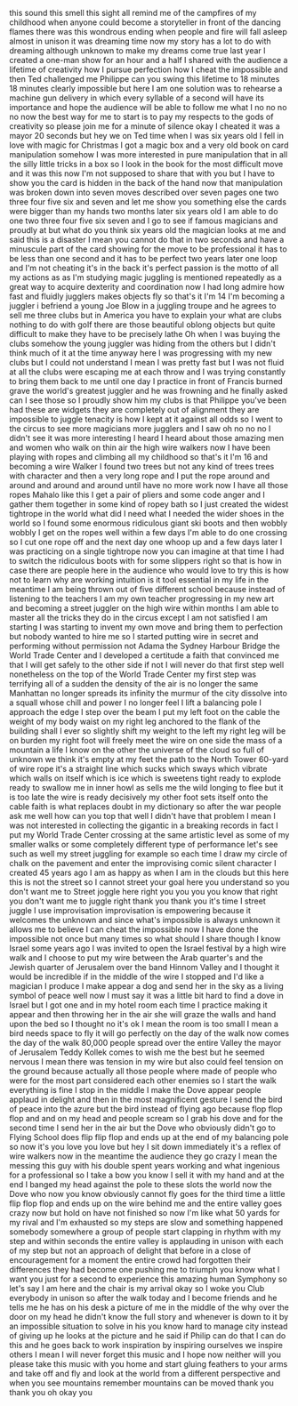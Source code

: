 
this sound this smell this sight all
remind me of the campfires of my
childhood when anyone could become a
storyteller in front of the dancing
flames
there was this wondrous ending when
people and fire will fall asleep almost
in unison it was dreaming time now my
story has a lot to do with dreaming
although unknown to make my dreams come
true
last year I created a one-man show for
an hour and a half I shared with the
audience a lifetime of creativity how I
pursue perfection how I cheat the
impossible and then Ted challenged me
Philippe can you swing this lifetime to
18 minutes 18 minutes clearly impossible
but here I am one solution was to
rehearse a machine gun delivery in which
every syllable of a second will have its
importance and hope the audience will be
able to follow me what I no no no no now
the best way for me to start is to pay
my respects to the gods of creativity so
please join me for a minute of silence
okay I cheated it was a mayor 20 seconds
but hey we on Ted time when I was six
years old I fell in love with magic for
Christmas I got a magic box and a very
old book on card manipulation somehow I
was more interested in pure manipulation
that in all the silly little tricks in a
box so I look in the book for the most
difficult move and it was this now I&#39;m
not supposed to share that with you but
I have to show you the card is hidden in
the back of the hand now that
manipulation was broken down into seven
moves described over seven pages one two
three four five six and seven and let me
show you something else the cards were
bigger than my hands two months later
six years old I am able to do one two
three four five six seven and I go to
see if famous magicians and proudly at
but what do you think six years old
the magician looks at me and said this
is a disaster I mean you cannot do that
in two seconds and have a minuscule part
of the card showing for the move to be
professional it has to be less than one
second and it has to be perfect
two years later one loop and I&#39;m not
cheating it&#39;s in the back it&#39;s perfect
passion
is the motto of all my actions as as I&#39;m
studying magic juggling is mentioned
repeatedly as a great way to acquire
dexterity and coordination now I had
long admire how fast and fluidly
jugglers makes objects fly so that&#39;s it
I&#39;m 14 I&#39;m becoming a juggler i befriend
a young Joe Blow in a juggling troupe
and he agrees to sell me three clubs but
in America you have to explain your what
are clubs nothing to do with golf there
are those beautiful oblong objects but
quite difficult to make they have to be
precisely lathe Oh when I was buying the
clubs somehow the young juggler was
hiding from the others but I didn&#39;t
think much of it at the time anyway here
I was progressing with my new clubs but
I could not understand I mean I was
pretty fast but I was not fluid at all
the clubs were escaping me at each throw
and I was trying constantly to bring
them back to me until one day I practice
in front of Francis burned grave the
world&#39;s greatest juggler and he was
frowning and he finally asked can I see
those
so I proudly show him my clubs is that
Philippe you&#39;ve been had these are
widgets they are completely out of
alignment
they are impossible to juggle tenacity
is how I kept at it against all odds so
I went to the circus to see more
magicians more jugglers and I saw oh no
no no I didn&#39;t see it was more
interesting I heard I heard about those
amazing men and women who walk on thin
air the high wire walkers now I have
been playing with ropes and climbing all
my childhood so that&#39;s it I&#39;m 16 and
becoming a wire Walker I found two trees
but not any kind of trees trees with
character and then a very long rope and
I put the rope around and around and
around and around until have no more
work now I have all those ropes Mahalo
like this I get a pair of pliers and
some code anger and I gather them
together in some kind of ropey bath so I
just created the widest tightrope in the
world what did I need what I needed the
wider shoes in the world so I found some
enormous ridiculous giant ski boots and
then wobbly wobbly I get on the ropes
well within a few days I&#39;m able to do
one crossing so I cut one rope off and
the next day one whoop up and a few days
later I was practicing on a single
tightrope now you can imagine at that
time I had to switch the ridiculous
boots with for some slippers right so
that is how in case there are people
here in the audience who would love to
try this is how not to learn why are
working intuition is it tool essential
in my life in the meantime I am being
thrown out of five different school
because instead of listening to the
teachers I am my own teacher progressing
in my new art and becoming a street
juggler on the high wire within months I
am able to master all the tricks they do
in the circus except I am not satisfied
I am starting I was starting to invent
my own move and bring them to perfection
but nobody wanted to hire me so I
started putting wire in secret and
performing without permission not Adama
the Sydney Harbour Bridge the World
Trade Center and I developed a certitude
a faith that convinced me that I will
get safely to the other side if not I
will never do that first step well
nonetheless on the top of the World
Trade Center my first step was
terrifying all of a sudden the density
of the air is no longer the same
Manhattan no longer spreads its infinity
the murmur of the city dissolve into a
squall whose chill and power I no longer
feel I lift a balancing pole I approach
the edge I step over the beam I put my
left foot on the cable the weight of my
body waist on my right leg
anchored to the flank of the building
shall I ever so slightly shift my weight
to the left my right leg will be on
burden my right foot will freely meet
the wire on one side the mass of a
mountain a life I know on the other the
universe of the cloud so full of unknown
we think it&#39;s empty at my feet the path
to the North Tower
60-yard of wire rope it&#39;s a straight
line which sucks which sways which
vibrate which walls on itself which is
ice which is sweetens tight ready to
explode ready to swallow me in inner
howl as sells me the wild longing to
flee but it is too late
the wire is ready decisively my other
foot sets itself onto the cable
faith is what replaces doubt in my
dictionary so after the war people ask
me well how can you top that
well I didn&#39;t have that problem I mean I
was not interested in collecting the
gigantic in a breaking records in fact I
put my World Trade Center crossing at
the same artistic level as some of my
smaller walks or some completely
different type of performance let&#39;s see
such as well my street juggling for
example so each time I draw my circle of
chalk on the pavement and enter the
improvising comic silent character I
created 45 years ago I am as happy as
when I am in the clouds but this here
this is not the street so I cannot
street your goal here you understand so
you don&#39;t want me to Street joggle here
right you you you you know that right
you don&#39;t want me to juggle right
thank you thank you
it&#39;s time I street juggle I use
improvisation improvisation is
empowering because it welcomes the
unknown and since what&#39;s impossible is
always unknown it allows me to believe I
can cheat the impossible now I have done
the impossible not once but many times
so what should I share though I know
Israel some years ago I was invited to
open the Israel festival by a high wire
walk and I choose to put my wire between
the Arab quarter&#39;s and the Jewish
quarter of Jerusalem over the band
Hinnom Valley and I thought it would be
incredible if in the middle of the wire
I stopped and I&#39;d like a magician I
produce I make appear a dog and send her
in the sky as a living symbol of peace
well now I must say it was a little bit
hard to find a dove in Israel but I got
one and in my hotel room
each time I practice making it appear
and then throwing her in the air she
will graze the walls and hand upon the
bed so I thought no it&#39;s ok I mean the
room is too small I mean a bird needs
space to fly it will go perfectly on the
day of the walk now comes the day of the
walk 80,000 people spread over the
entire Valley the mayor of Jerusalem
Teddy Kollek comes to wish me the best
but he seemed nervous I mean there was
tension in my wire but also could feel
tension on the ground because actually
all those people where
made of people who were for the most
part considered each other enemies so I
start the walk everything is fine I stop
in the middle I make the Dove appear
people applaud in delight and then in
the most magnificent gesture I send the
bird of peace into the azure but the
bird instead of flying ago because flop
flop flop and and on my head and people
scream so I grab his dove and for the
second time I send her in the air but
the Dove who obviously didn&#39;t go to
Flying School does flip flip flop and
ends up at the end of my balancing pole
so now it&#39;s you love you love but hey I
sit down immediately it&#39;s a reflex of
wire walkers now in the meantime the
audience they go crazy I mean the
messing this guy with his double spent
years working and what ingenious for a
professional so I take a bow you know I
sell it with my hand and at the end I
banged my head against the pole to these
slots the world now the Dove who now you
know obviously cannot fly goes for the
third time a little flip flop flop and
ends up on the wire behind me and the
entire valley goes crazy now but hold on
have not finished so now I&#39;m like what
50 yards for my rival and I&#39;m exhausted
so my steps are slow and something
happened somebody somewhere a group of
people start clapping in rhythm with my
step and within seconds the entire
valley is applauding in unison with each
of my step but not an approach of
delight that before in a close of
encouragement for a moment the entire
crowd had forgotten their differences
they had become one pushing me to
triumph you know what I want you just
for a second to experience this amazing
human Symphony so let&#39;s say I am here
and the chair is my arrival okay so I
woke you Club everybody in unison
so after the walk today and I become
friends and he tells me he has on his
desk a picture of me in the middle of
the why over the door on my head he
didn&#39;t know the full story and whenever
is down to it by an impossible situation
to solve in his you know hard to manage
city instead of giving up he looks at
the picture and he said if Philip can do
that I can do this and he goes back to
work inspiration by inspiring ourselves
we inspire others I mean I will never
forget this music and I hope now neither
will you please take this music with you
home and start gluing feathers to your
arms and take off and fly and look at
the world from a different perspective
and when you see mountains
remember mountains can be moved
thank you thank you
oh okay
you
